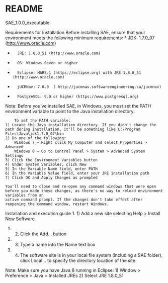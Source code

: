 # README #

SAE_1.0.0_executable

Requirements for installation
	Before installing SAE, ensure that your environment meets the following minimum requirements:
		* JDK: 1.7.0_07 (http://www.oracle.com)
* 		JRE: 1.8.0_51 (http://www.oracle.com) 
* 		OS: Windows Seven or higher
* 		Eclipse: MARS.1 (https://eclipse.org) with JRE 1.8.0_51 (http://www.oracle.com)
* 		jUCMNav: 7.0.0  ( http://jucmnav.softwareengineering.ca/jucmnav)
* 		PostgreSQL: 9.0 or higher (https://www.postgresql.org)

Note: Before you've installed SAE, in Windows, you must set the  PATH  environment variable to point to the Java installation directory.

        To set the PATH variable:
	1) Locate the Java installation directory. If you didn't change the path during installation, it'll be something like C:\Program Files\Java\jdk1.7.0_07\bin
	2) Do one of the following:
		Windows 7 – Right click My Computer and select Properties > Advanced
		Windows 8 – Go to Control Panel > System > Advanced System Settings
	3) Click the Environment Variables button
	4) Under System Variables, click New
	5) In the Variable Name field, enter PATH 
	6) In the Variable Value field, enter your JRE installation path
	7) Click OK and Apply Changes as prompted

	You'll need to close and re-open any command windows that were open before you made these changes, as there's no way to reload environment variables from an 
	active command prompt. If the changes don't take effect after reopening the command window, restart Windows.

Installation and execution guide
	1. 1) Add a new site selecting Help > Install New Software
1. 	2) Click the Add... button
1. 	3) Type a name into the Name text box
1. 	4) The software site is in your local file system (including a SAE folder), click Local... to specify the directory location of the site

Note: Make sure you have Java 8 running in Eclipse:
	1) Window > Preference > Java  > Installed JREs
	2) Select JRE 1.8.0_51